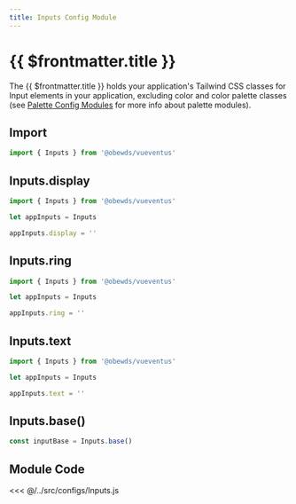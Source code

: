 ```yaml
---
title: Inputs Config Module
---
```


<script setup>
    import DocsPackageVersion from '../../../src/views/compos/DocsPackageVersion.vue'
</script>






# {{ $frontmatter.title }}

The {{ $frontmatter.title }} holds your application's Tailwind CSS classes for Input elements in your application, excluding color and color palette classes (see [Palette Config Modules](/modules/palettes/) for more info about palette modules).






## Import

```javascript
import { Inputs } from '@obewds/vueventus'
```








## Inputs.display

```javascript
import { Inputs } from '@obewds/vueventus'

let appInputs = Inputs

appInputs.display = ''
```








## Inputs.ring

```javascript
import { Inputs } from '@obewds/vueventus'

let appInputs = Inputs

appInputs.ring = ''
```








## Inputs.text

```javascript
import { Inputs } from '@obewds/vueventus'

let appInputs = Inputs

appInputs.text = ''
```






## Inputs.base()

```javascript
const inputBase = Inputs.base()
```













## Module Code

<<< @/../src/configs/Inputs.js










<DocsPackageVersion/>
